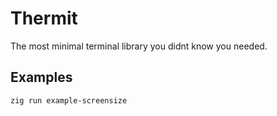 # Thermit
The most minimal terminal library you didnt know you needed.

## Examples
```bash
zig run example-screensize
```

